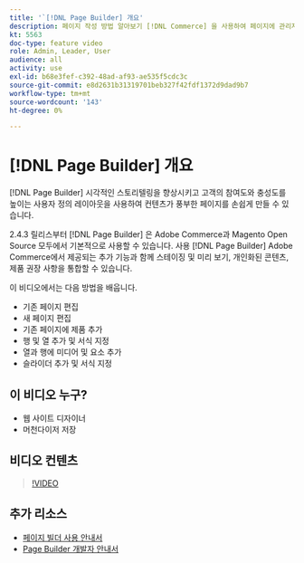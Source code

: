 ```yaml
---
title: '`[!DNL Page Builder] 개요'
description: 페이지 작성 방법 알아보기 [!DNL Commerce] 을 사용하여 페이지에 관리자 저장 [!DNL Page Builder].
kt: 5563
doc-type: feature video
role: Admin, Leader, User
audience: all
activity: use
exl-id: b68e3fef-c392-48ad-af93-ae535f5cdc3c
source-git-commit: e8d2631b31319701beb327f42fdf1372d9dad9b7
workflow-type: tm+mt
source-wordcount: '143'
ht-degree: 0%

---
```


# [!DNL Page Builder] 개요

[!DNL Page Builder] 시각적인 스토리텔링을 향상시키고 고객의 참여도와 충성도를 높이는 사용자 정의 레이아웃을 사용하여 컨텐츠가 풍부한 페이지를 손쉽게 만들 수 있습니다.

2.4.3 릴리스부터 [!DNL Page Builder] 은 Adobe Commerce과 Magento Open Source 모두에서 기본적으로 사용할 수 있습니다. 사용 [!DNL Page Builder] Adobe Commerce에서 제공되는 추가 기능과 함께 스테이징 및 미리 보기, 개인화된 콘텐츠, 제품 권장 사항을 통합할 수 있습니다.

이 비디오에서는 다음 방법을 배웁니다.

- 기존 페이지 편집
- 새 페이지 편집
- 기존 페이지에 제품 추가
- 행 및 열 추가 및 서식 지정
- 열과 행에 미디어 및 요소 추가
- 슬라이더 추가 및 서식 지정

## 이 비디오 누구?

- 웹 사이트 디자이너
- 머천다이저 저장

## 비디오 컨텐츠

>[!VIDEO](https://video.tv.adobe.com/v/343781?quality=12&learn=on)

## 추가 리소스

- [페이지 빌더 사용 안내서](https://experienceleague.adobe.com/docs/commerce-admin/page-builder/guide-overview.html)
- [Page Builder 개발자 안내서](https://developer.adobe.com/commerce/frontend-core/page-builder/)
